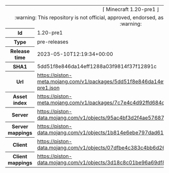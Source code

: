 <html><table>
<tr><td colspan="2" align="center"><img width="0" height="0"><br/>⌈ Minecraft 1.20-pre1 ⌋<br/><img width="0" height="0"></td></tr>
<tr><td colspan="2" align="center"><img width="0" height="0"><br/>
:warning: This repository is not official, approved, endorsed, associated or connected with Mojang :warning:
<br/><img width="0" height="0"></td></tr>
<tr><th>Id</th><td>1.20-pre1</td></tr>
<tr><th>Type</th><td>pre-releases</td></tr>
<tr><th>Release time</th><td>2023-05-10T12:19:34+00:00</td></tr>
<tr><th>SHA1</th><td>5dd51f8e846da14eff1288a03f9814f37f12891c</td></tr>
<tr><th>Url</th><td><a href="https://piston-meta.mojang.com/v1/packages/5dd51f8e846da14eff1288a03f9814f37f12891c/1.20-pre1.json">https://piston-meta.mojang.com/v1/packages/5dd51f8e846da14eff1288a03f9814f37f12891c/1.20-pre1.json</a></td></tr>
<tr><th>Asset index</th><td><a href="https://piston-meta.mojang.com/v1/packages/7c7e4c4d92ffd684d5673a07632c5ca1b7d44de0/5.json">https://piston-meta.mojang.com/v1/packages/7c7e4c4d92ffd684d5673a07632c5ca1b7d44de0/5.json</a></td></tr>
<tr><th>Server</th><td><a href="https://piston-data.mojang.com/v1/objects/95ac4bf3d2f4ae57687493f5232d3f58334b85d2/server.jar">https://piston-data.mojang.com/v1/objects/95ac4bf3d2f4ae57687493f5232d3f58334b85d2/server.jar</a></td></tr>
<tr><th>Server mappings</th><td><a href="https://piston-data.mojang.com/v1/objects/1b814e6ebe797dad614eb07efc3ff77334d4b5f0/server.txt">https://piston-data.mojang.com/v1/objects/1b814e6ebe797dad614eb07efc3ff77334d4b5f0/server.txt</a></td></tr>
<tr><th>Client</th><td><a href="https://piston-data.mojang.com/v1/objects/07dfbe4c383c4bb6d26254e49c0fce5398bab5b5/client.jar">https://piston-data.mojang.com/v1/objects/07dfbe4c383c4bb6d26254e49c0fce5398bab5b5/client.jar</a></td></tr>
<tr><th>Client mappings</th><td><a href="https://piston-data.mojang.com/v1/objects/3d18c8c01be96a69df87d82590c4d9f832bce3cb/client.txt">https://piston-data.mojang.com/v1/objects/3d18c8c01be96a69df87d82590c4d9f832bce3cb/client.txt</a></td></tr>
</table></html>